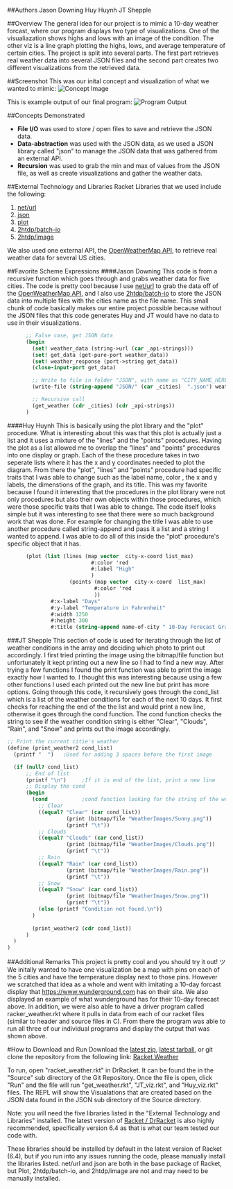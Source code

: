 ##Authors
Jason Downing
Huy Huynh
JT Shepple

##Overview
The general idea for our project is to mimic a 10-day weather forcast, where our program displays two type of visualizations.
One of the visualiazation shows highs and lows with an image of the condition.
The other viz is a line graph plotting the highs, lows, and average temperature of certain cities.
The project is split into several parts. The first part retrieves real weather data into several JSON files and
the second part creates two different visualizations from the retrieved data.

##Screenshot
This was our inital concept and visualization of what we wanted to mimic:
![Concept Image](https://raw.githubusercontent.com/oplS16projects/Racket-Weather/master/Example.png)

This is example output of our final program:
![Program Output](https://github.com/oplS16projects/Racket-Weather/blob/master/Program_Output.png)

##Concepts Demonstrated
* **File I/O** was used to store / open files to save and retrieve the JSON data.
* **Data-abstraction** was used with the JSON data, as we used a JSON library called "json" to manage the JSON data that was gathered from an external API.
* **Recursion** was used to grab the min and max of values from the JSON file, as well as create visualizations and gather the weather data.

##External Technology and Libraries
Racket Libraries that we used include the following:

1. [net/url](https://docs.racket-lang.org/net/url.html)
2. [json](https://docs.racket-lang.org/json/)
3. [plot](https://docs.racket-lang.org/plot/)
4. [2htdp/batch-io](https://docs.racket-lang.org/teachpack/2htdpbatch-io.html)
5. [2htdp/image](https://docs.racket-lang.org/teachpack/2htdpimage.html)

We also used one external API, the [OpenWeatherMap API](http://openweathermap.org/api),
to retrieve real weather data for several US cities.

##Favorite Scheme Expressions
####Jason Downing
This code is from a recursive function which goes through and grabs weather data
for five cities. The code is pretty cool because I use [net/url](https://docs.racket-lang.org/net/url.html)
to grab the data off of the [OpenWeatherMap API](http://openweathermap.org/api), and I also
use [2htdp/batch-io](https://docs.racket-lang.org/teachpack/2htdpbatch-io.html) to store the JSON
data into multiple files with the cities name as the file name. This small chunk of code basically
makes our entire project possible because without the JSON files that this code generates Huy and JT would have no data
to use in their visualizations.

```scheme
      ;; False case, get JSON data
      (begin
        (set! weather_data (string->url (car _api-strings)))
        (set! get_data (get-pure-port weather_data))
        (set! weather_response (port->string get_data))
        (close-input-port get_data)

        ;; Write to file in folder "JSON", with name as "CITY_NAME_HERE.json"
        (write-file (string-append "JSON/" (car _cities)  ".json") weather_response)

        ;; Recursive call
        (get_weather (cdr _cities) (cdr _api-strings))
      )
```

####Huy Huynh
This is basically using the plot library and the "plot" procedure. What is interesting about this was that this plot is actually just a list and it uses a mixture of the "lines" and the "points" procedures. Having the plot as a list allowed me to overlap the "lines" and "points" procedures into one display or graph. Each of the these procedure takes in two seperate lists where it has the x and y coordinates needed to plot the diagram. From there the "plot", "lines" and "points" procedure had specific traits that I was able to change such as the label name, color , the x and y labels, the dimenstions of the graph, and its title. This was my favorite because I found it interesting that the procedures in the plot library were not only procedures but also their own objects within those procedures, which were those specific traits that I was able to change. The code itself looks simple but it was interesting to see that there were so much background work that was done. For example for changing the title I was able to use another procedure called string-append and pass it a list and a string I wanted to append. I was able to do all of this inside the "plot" procedure's specific object that it has.

```scheme
      (plot (list (lines (map vector  city-x-coord list_max)
                           #:color 'red
                           #:label "High"
                           )
                    (points (map vector  city-x-coord  list_max)
                            #:color 'red
                            ))
              #:x-label "Days"
              #:y-label "Temperature in Fahrenheit"
              #:width 1250
              #:height 300
              #:title (string-append name-of-city " 10-Day Forecast Graph"))
```

###JT Shepple
This section of code is used for iterating through the list of weather conditions in the array and deciding which photo to print out accordingly. I first tried printing the image using the bitmap/file function but unfortunately it kept printing out a new line so I had to find a new way. After trying a few functions I found the print function was able to print the image exactly how I wanted to. I thought this was interesting because using a few other functions I used each printed out the new line but print has more options. Going through this code, it recursively goes through the cond_list which is a list of the weather conditions for each of the next 10 days. It first checks for reaching the end of the the list and would print a new line, otherwise it goes through the cond function. The cond function checks the string to see if the weather condition string is either "Clear", "Clouds", "Rain", and "Snow" and prints out the image accordingly.


```scheme
;; Print the current citie's weather
(define (print_weather2 cond_list)
  (printf "  ")   ;Used for adding 3 spaces before the first image

  (if (null? cond_list)
      ;; End of list
      (printf "\n")     ;If it is end of the list, print a new line
      ;; Display the cond
      (begin
        (cond           ;cond function looking for the string of the weather condition
          ;; Clear
          ((equal? "Clear" (car cond_list))
                   (print (bitmap/file "WeatherImages/Sunny.png"))
                   (printf "\t"))
          ;; Clouds
          ((equal? "Clouds" (car cond_list))
                   (print (bitmap/file "WeatherImages/Clouds.png"))
                   (printf "\t"))
          ;; Rain
          ((equal? "Rain" (car cond_list))
                   (print (bitmap/file "WeatherImages/Rain.png"))
                   (printf "\t"))
          ;; Snow
          ((equal? "Snow" (car cond_list))
                   (print (bitmap/file "WeatherImages/Snow.png"))
                   (printf "\t"))
          (else (printf "Condition not found.\n"))
        )
        
        (print_weather2 (cdr cond_list))
      )
  )
)

```


##Additional Remarks
This project is pretty cool and you should try it out! ツ
We initally wanted to have one visualization be a map with pins on each of the 5 cities and have the temperature display next to those pins. However we scratched that idea as a whole and went with imitating a 10-day forcast display that https://www.wunderground.com has on their site. We also displayed an example of what wunderground has for their 10-day forecast above. In addition, we were also able to have a driver program called racker_weather.rkt where it pulls in data from each of our racket files (similar to header and source files in C). From there the program was able to run all three of our individual programs and display the output that was shown above.

#How to Download and Run
Download the [latest zip](https://github.com/oplS16projects/Racket-Weather/zipball/master),
[latest tarball](https://github.com/oplS16projects/Racket-Weather/tarball/master),
or git clone the repository from the following link:
[Racket Weather](https://github.com/oplS16projects/Racket-Weather.git)

To run, open "racket_weather.rkt" in DrRacket. It can be found the in the "Source"
sub directory of the Git Repository. Once the file is open, click "Run" and the
file will run "get_weather.rkt", "JT_viz.rkt", and "Huy_viz.rkt" files. The REPL
will show the Visualations that are created based on the JSON data found in the
JSON sub directory of the Source directory.

Note: you will need the five libraries listed in the "External Technology and Libraries"
installed. The latest version of [Racket / DrRacket](https://download.racket-lang.org/) is
also highly recommended, specifically version 6.4 as that is what our team tested our code with.

These libraries should be installed by default in the latest version of Racket (6.4), but
if you run into any issues running the code, please manually install the libraries listed.
net/url and json are both in the base package of Racket, but Plot, 2htdp/batch-io, and
2htdp/image are not and may need to be manually installed.

